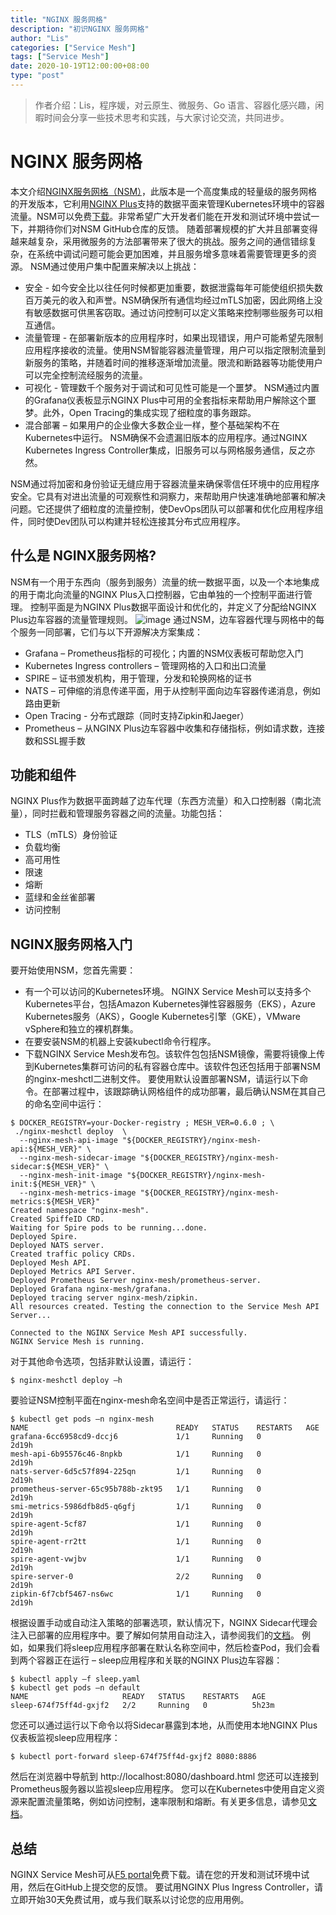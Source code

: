 ```yaml
---
title: "NGINX 服务网格"
description: "初识NGINX 服务网格"
author: "Lis"
categories: ["Service Mesh"]
tags: ["Service Mesh"]
date: 2020-10-19T12:00:00+08:00
type: "post"
---
```


> 作者介绍：Lis，程序媛，对云原生、微服务、Go 语言、容器化感兴趣，闲暇时间会分享一些技术思考和实践，与大家讨论交流，共同进步。

# NGINX 服务网格
本文介绍[NGINX服务网格（NSM）](https://www.nginx.com/products/nginx-service-mesh)，此版本是一个高度集成的轻量级的服务网格的开发版本，它利用[NGINX Plus](https://www.nginx.com/products/nginx/)支持的数据平面来管理Kubernetes环境中的容器流量。NSM可以免费[下载](https://downloads.f5.com/)。非常希望广大开发者们能在开发和测试环境中尝试一下，并期待你们对NSM GitHub仓库的反馈。
随着部署规模的扩大并且部署变得越来越复杂，采用微服务的方法部署带来了很大的挑战。服务之间的通信错综复杂，在系统中调试问题可能会更加困难，并且服务增多意味着需要管理更多的资源。
NSM通过使用户集中配置来解决以上挑战：
- 安全 - 如今安全比以往任何时候都更加重要，数据泄露每年可能使组织损失数百万美元的收入和声誉。NSM确保所有通信均经过mTLS加密，因此网络上没有敏感数据可供黑客窃取。通过访问控制可以定义策略来控制哪些服务可以相互通信。
- 流量管理 - 在部署新版本的应用程序时，如果出现错误，用户可能希望先限制应用程序接收的流量。使用NSM智能容器流量管理，用户可以指定限制流量到新服务的策略，并随着时间的推移逐渐增加流量。限流和断路器等功能使用户可以完全控制流经服务的流量。
- 可视化 - 管理数千个服务对于调试和可见性可能是一个噩梦。 NSM通过内置的Grafana仪表板显示NGINX Plus中可用的全套指标来帮助用户解除这个噩梦。此外，Open Tracing的集成实现了细粒度的事务跟踪。
- 混合部署 – 如果用户的企业像大多数企业一样，整个基础架构不在Kubernetes中运行。 NSM确保不会遗漏旧版本的应用程序。通过NGINX Kubernetes Ingress Controller集成，旧服务可以与网格服务通信，反之亦然。

NSM通过将加密和身份验证无缝应用于容器流量来确保零信任环境中的应用程序安全。它具有对进出流量的可观察性和洞察力，来帮助用户快速准确地部署和解决问题。它还提供了细粒度的流量控制，使DevOps团队可以部署和优化应用程序组件，同时使Dev团队可以构建并轻松连接其分布式应用程序。
## 什么是 NGINX服务网格?
NSM有一个用于东西向（服务到服务）流量的统一数据平面，以及一个本地集成的用于南北向流量的NGINX Plus入口控制器，它由单独的一个控制平面进行管理。
控制平面是为NGINX Plus数据平面设计和优化的，并定义了分配给NGINX Plus边车容器的流量管理规则。
![image](https://user-images.githubusercontent.com/37067719/96204792-c5539680-0f97-11eb-843e-2298c9cd111b.png)
通过NSM，边车容器代理与网格中的每个服务一同部署，它们与以下开源解决方案集成：
- Grafana – Prometheus指标的可视化；内置的NSM仪表板可帮助您入门
- Kubernetes Ingress controllers – 管理网格的入口和出口流量
- SPIRE – 证书颁发机构，用于管理，分发和轮换网格的证书
- NATS – 可伸缩的消息传递平面，用于从控制平面向边车容器传递消息，例如路由更新
- Open Tracing - 分布式跟踪（同时支持Zipkin和Jaeger）
- Prometheus – 从NGINX Plus边车容器中收集和存储指标，例如请求数，连接数和SSL握手数
## 功能和组件
NGINX Plus作为数据平面跨越了边车代理（东西方流量）和入口控制器（南北流量），同时拦截和管理服务容器之间的流量。功能包括：
- TLS（mTLS）身份验证
- 负载均衡
- 高可用性
- 限速
- 熔断
- 蓝绿和金丝雀部署
- 访问控制
## NGINX服务网格入门
要开始使用NSM，您首先需要：
- 有一个可以访问的Kubernetes环境。 NGINX Service Mesh可以支持多个Kubernetes平台，包括Amazon Kubernetes弹性容器服务（EKS），Azure Kubernetes服务（AKS），Google Kubernetes引擎（GKE），VMware vSphere和独立的裸机群集。
- 在要安装NSM的机器上安装kubectl命令行程序。
- 下载NGINX Service Mesh发布包。该软件包包括NSM镜像，需要将镜像上传到Kubernetes集群可访问的私有容器仓库中。该软件包还包括用于部署NSM的nginx-meshctl二进制文件。
要使用默认设置部署NSM，请运行以下命令。在部署过程中，该跟踪确认网格组件的成功部署，最后确认NSM在其自己的命名空间中运行：
```
$ DOCKER_REGISTRY=your-Docker-registry ; MESH_VER=0.6.0 ; \
 ./nginx-meshctl deploy  \
  --nginx-mesh-api-image "${DOCKER_REGISTRY}/nginx-mesh-api:${MESH_VER}" \
  --nginx-mesh-sidecar-image "${DOCKER_REGISTRY}/nginx-mesh-sidecar:${MESH_VER}" \
  --nginx-mesh-init-image "${DOCKER_REGISTRY}/nginx-mesh-init:${MESH_VER}" \
  --nginx-mesh-metrics-image "${DOCKER_REGISTRY}/nginx-mesh-metrics:${MESH_VER}"
Created namespace "nginx-mesh".
Created SpiffeID CRD.
Waiting for Spire pods to be running...done.
Deployed Spire.
Deployed NATS server.
Created traffic policy CRDs.
Deployed Mesh API.
Deployed Metrics API Server.
Deployed Prometheus Server nginx-mesh/prometheus-server.
Deployed Grafana nginx-mesh/grafana.
Deployed tracing server nginx-mesh/zipkin.
All resources created. Testing the connection to the Service Mesh API Server...
 
Connected to the NGINX Service Mesh API successfully.
NGINX Service Mesh is running.
```
对于其他命令选项，包括非默认设置，请运行：
```
$ nginx-meshctl deploy –h
```
要验证NSM控制平面在nginx-mesh命名空间中是否正常运行，请运行：
```
$ kubectl get pods –n nginx-mesh
NAME                                 READY   STATUS    RESTARTS   AGE
grafana-6cc6958cd9-dccj6             1/1     Running   0          2d19h
mesh-api-6b95576c46-8npkb            1/1     Running   0          2d19h
nats-server-6d5c57f894-225qn         1/1     Running   0          2d19h
prometheus-server-65c95b788b-zkt95   1/1     Running   0          2d19h
smi-metrics-5986dfb8d5-q6gfj         1/1     Running   0          2d19h
spire-agent-5cf87                    1/1     Running   0          2d19h
spire-agent-rr2tt                    1/1     Running   0          2d19h
spire-agent-vwjbv                    1/1     Running   0          2d19h
spire-server-0                       2/2     Running   0          2d19h
zipkin-6f7cbf5467-ns6wc              1/1     Running   0          2d19h
```
根据设置手动或自动注入策略的部署选项，默认情况下，NGINX Sidecar代理会注入已部署的应用程序中。要了解如何禁用自动注入，请参阅我们的[文档](https://docs.nginx.com/nginx-service-mesh/usage/inject-sidecar-proxy/)。
例如，如果我们将sleep应用程序部署在默认名称空间中，然后检查Pod，我们会看到两个容器正在运行 – sleep应用程序和关联的NGINX Plus边车容器：
```
$ kubectl apply –f sleep.yaml 
$ kubectl get pods –n default
NAME                     READY   STATUS    RESTARTS   AGE
sleep-674f75ff4d-gxjf2   2/2     Running   0          5h23m
```
您还可以通过运行以下命令以将Sidecar暴露到本地，从而使用本地NGINX Plus仪表板监视sleep应用程序：
```
$ kubectl port-forward sleep-674f75ff4d-gxjf2 8080:8886
```
然后在浏览器中导航到 http://localhost:8080/dashboard.html 您还可以连接到Prometheus服务器以监视sleep应用程序。
您可以在Kubernetes中使用自定义资源来配置流量策略，例如访问控制，速率限制和熔断。有关更多信息，请参见[文档](https://docs.nginx.com/nginx-service-mesh/)。
## 总结
NGINX Service Mesh可从[F5 portal](https://login.f5.com/resource/login.jsp?ctx=719748)免费下载。请在您的开发和测试环境中试用，然后在GitHub上提交您的反馈。
要试用NGINX Plus Ingress Controller，请立即开始30天免费试用，或与我们联系以讨论您的应用用例。
